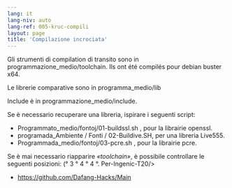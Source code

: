 ```yaml
---
lang: it
lang-niv: auto
lang-ref: 005-kruc-compili
layout: page
title: 'Compilazione incrociata'
---
```



Gli strumenti di compilation di transito sono in programmazione_medio/toolchain.
Ils ont été compilés pour debian buster x64.



Le librerie comparative sono in programma_medio/lib



Include è in programmazione_medio/include.



Se è necessario recuperare una libreria, ispirare i seguenti script:
* Programmato_medio/fontoj/01-buildssl.sh , pour la librairie openssl.
* programada_Ambiente / Fonti / 02-Buildive.SH, per una libreria Live555.
* Programmada_medio/fontoj/03-pcre.sh , pour la librairie pcre.




Se è mai necessario riapparire _«toolchain»_, è possibile controllare le seguenti posizioni: (° 3 ° 4 ° 4 °. Per-Ingenic-T20/>  
 * <https://github.com/Dafang-Hacks/Main>




